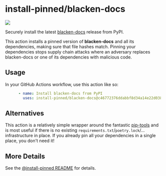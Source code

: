 

# install-pinned/blacken-docs

![](https://shields.io/badge/python-3.7%20%7C%203.8%20%7C%203.9%20%7C%203.10%20%7C%203.11-blue)

Securely install the latest [blacken-docs](https://pypi.org/project/blacken-docs/) release from PyPI.

This action installs a pinned version of **blacken-docs** and all its dependencies,         making sure that file hashes match. Pinning your dependencies stops supply chain attacks where an adversary         replaces blacken-docs or one of its dependencies with malicious code.

## Usage

In your GitHub Actions workflow, use this action like so:

```yaml
      - name: Install blacken-docs from PyPI
        uses: install-pinned/blacken-docs@c46772376ddabbf8d34a14e22d038eee376a2195  # 1.12.1
```

## Alternatives

This action is a relatively simple wrapper around the fantastic [pip-tools](https://pip-tools.rtfd.io)         and is most useful if there is no existing `requirements.txt`/`poetry.lock`/... infrastructure in place.         If you already pin all your dependencies in a single place, you don't need it!

## More Details

See the [@install-pinned README](https://github.com/install-pinned) for details.
